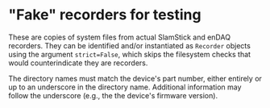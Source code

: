 # "Fake" recorders for testing

These are copies of system files from actual SlamStick and enDAQ recorders.
They can be identified and/or instantiated as `Recorder` objects using the
argument `strict=False`, which skips the filesystem checks that would
counterindicate they are recorders.

The directory names must match the device's part number, either entirely
or up to an underscore in the directory name. Additional information may
follow the underscore (e.g., the the device's firmware version). 
